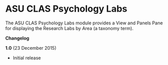# ASU CLAS Psychology Labs

The ASU CLAS Psychology Labs module provides a View and Panels Pane for displaying the Research Labs by Area (a taxonomy term).

**Changelog**

**1.0** (23 December 2015)

* Initial release
